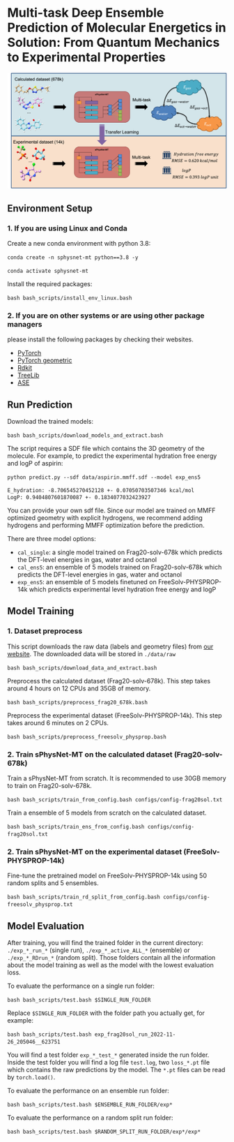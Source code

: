 # Multi-task Deep Ensemble Prediction of Molecular Energetics in Solution: From Quantum Mechanics to Experimental Properties
![](figures/toc.png)

## Environment Setup

### 1. If you are using Linux and Conda

Create a new conda environment with python 3.8:

`conda create -n sphysnet-mt python==3.8 -y`

`conda activate sphysnet-mt`

Install the required packages:

`bash bash_scripts/install_env_linux.bash`

### 2. If you are on other systems or are using other package managers

 please install the following packages by checking their websites.

- [PyTorch](https://pytorch.org/)
- [PyTorch geometric](https://pytorch-geometric.readthedocs.io/en/latest/notes/installation.html)
- [Rdkit](https://www.rdkit.org/docs/Install.html)
- [TreeLib](https://pypi.org/project/treelib/)
- [ASE](https://pypi.org/project/ase/)

## Run Prediction

Download the trained models:

`bash bash_scripts/download_models_and_extract.bash`

The script requires a SDF file which contains the 3D geometry of the molecule. For example, to predict the experimental hydration free energy and logP of aspirin:

`python predict.py --sdf data/aspirin.mmff.sdf --model exp_ens5`


```
E_hydration: -8.706545270452128 +- 0.07050703507346 kcal/mol
LogP: 0.9404807601870087 +- 0.1834077032423927
```

You can provide your own sdf file. Since our model are trained on MMFF optimized geometry with explicit hydrogens, we recommend adding hydrogens and performing MMFF optimization before the prediction.

There are three model options:

- `cal_single`: a single model trained on Frag20-solv-678k which predicts the DFT-level energies in gas, water and octanol
- `cal_ens5`: an ensemble of 5 models trained on Frag20-solv-678k which predicts the DFT-level energies in gas, water and octanol
- `exp_ens5`: an ensemble of 5 models finetuned on FreeSolv-PHYSPROP-14k which predicts experimental level hydration free energy and logP

## Model Training

### 1. Dataset preprocess

This script downloads the raw data (labels and geometry files) from [our website](https://yzhang.hpc.nyu.edu/IMA/). The downloaded data will be stored in `./data/raw`

`bash bash_scripts/download_data_and_extract.bash`

Preprocess the calculated dataset (Frag20-solv-678k). This step takes around 4 hours on 12 CPUs and 35GB of memory.

`bash bash_scripts/preprocess_frag20_678k.bash`

Preprocess the experimental dataset (FreeSolv-PHYSPROP-14k). This step takes around 6 minutes on 2 CPUs.

`bash bash_scripts/preprocess_freesolv_physprop.bash`

### 2. Train sPhysNet-MT on the calculated dataset (Frag20-solv-678k)

Train a sPhysNet-MT from scratch. It is recommended to use 30GB memory to train on Frag20-solv-678k.

`bash bash_scripts/train_from_config.bash configs/config-frag20sol.txt`

Train a ensemble of 5 models from scratch on the calculated dataset.

`bash bash_scripts/train_ens_from_config.bash configs/config-frag20sol.txt`

### 2. Train sPhysNet-MT on the experimental dataset (FreeSolv-PHYSPROP-14k)

Fine-tune the pretrained model on FreeSolv-PHYSPROP-14k using 50 random splits and 5 ensembles.

`bash bash_scripts/train_rd_split_from_config.bash configs/config-freesolv_physprop.txt`

## Model Evaluation

After training, you will find the trained folder in the current directory: `./exp_*_run_*` (single run), `./exp_*_active_ALL_*` (ensemble) or `./exp_*_RDrun_*` (random split). Those folders contain all the information about the model training as well as the model with the lowest evaluation loss. 

To evaluate the performance on a single run folder:

`bash bash_scripts/test.bash $SINGLE_RUN_FOLDER`

Replace `$SINGLE_RUN_FOLDER` with the folder path you actually get, for example:

`bash bash_scripts/test.bash exp_frag20sol_run_2022-11-26_205046__623751`

You will find a test folder `exp_*_test_*` generated inside the run folder. Inside the test folder you will find a log file `test.log`, two `loss_*.pt` file which contains the raw predictions by the model. The `*.pt` files can be read by `torch.load()`.

To evaluate the performance on an ensemble run folder:

`bash bash_scripts/test.bash $ENSEMBLE_RUN_FOLDER/exp*`

To evaluate the performance on a random split run folder:

`bash bash_scripts/test.bash $RANDOM_SPLIT_RUN_FOLDER/exp*/exp*`
